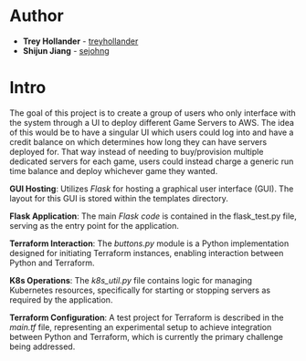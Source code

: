# Author

- **Trey Hollander** - [treyhollander](https://github.com/treyhollander)
- **Shijun Jiang** - [sejohng](https://github.com/sejohng)
# Intro

The goal of this project is to create a group of users who only interface with the system through a UI to deploy different Game Servers to AWS. The idea of this would be to have a singular UI which users could log into and have a credit balance on which determines how long they can have servers deployed for. That way instead of needing to buy/provision multiple dedicated servers for each game, users could instead charge a generic run time balance and deploy whichever game they wanted.

**GUI Hosting**: Utilizes *Flask* for hosting a graphical user interface (GUI). The layout for this GUI is stored within the templates directory.

**Flask Application**: The main *Flask code* is contained in the flask_test.py file, serving as the entry point for the application.

**Terraform Interaction**: The *buttons.py* module is a Python implementation designed for initiating Terraform instances, enabling interaction between Python and Terraform.

**K8s Operations**: The *k8s_util.py* file contains logic for managing Kubernetes resources, specifically for starting or stopping servers as required by the application.

**Terraform Configuration**: A test project for Terraform is described in the *main.tf* file, representing an experimental setup to achieve integration between Python and Terraform, which is currently the primary challenge being addressed.
